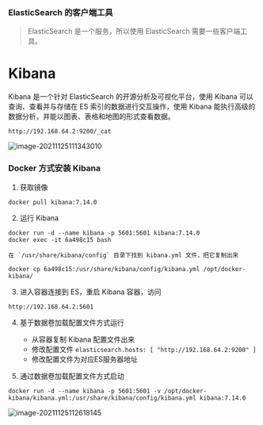 

### ElasticSearch 的客户端工具

> ElasticSearch 是一个服务，所以使用 ElasticSearch 需要一些客户端工具。

# Kibana

Kibana 是一个针对 ElasticSearch 的开源分析及可视化平台，使用 Kibana 可以查询、查看并与存储在 ES 索引的数据进行交互操作，使用 Kibana 能执行高级的数据分析，并能以图表、表格和地图的形式查看数据。



```
http://192.168.64.2:9200/_cat
```

![image-20211125111343010](https://tva1.sinaimg.cn/large/008i3skNgy1gwr83jnf1pj30p00he403.jpg)

### Docker 方式安装 Kibana

1. 获取镜像

```
docker pull kibana:7.14.0
```

2. 运行 Kibana

```
docker run -d --name kibana -p 5601:5601 kibana:7.14.0
docker exec -it 6a498c15 bash

在 `/usr/share/kibana/config` 目录下找到 kibana.yml 文件，把它复制出来

docker cp 6a498c15:/usr/share/kibana/config/kibana.yml /opt/docker-kibana/
```

3. 进入容器连接到 ES，重启 Kibana 容器，访问

```
http://192.168.64.2:5601
```

4. 基于数据卷加载配置文件方式运行
   + 从容器复制 Kibana 配置文件出来
   + 修改配置文件 `elasticsearch.hosts: [ "http://192.168.64.2:9200" ]`
   + 修改配置文件为对应ES服务器地址   

5. 通过数据卷加载配置文件方式启动

```
docker run -d --name kibana -p 5601:5601 -v /opt/docker-kibana/kibana.yml:/usr/share/kibana/config/kibana.yml kibana:7.14.0
```

 ![image-20211125112618145](https://tva1.sinaimg.cn/large/008i3skNgy1gwr8gmnhaqj31ag0dmq6q.jpg)

### 